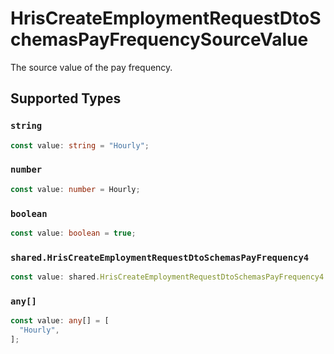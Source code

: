 # HrisCreateEmploymentRequestDtoSchemasPayFrequencySourceValue

The source value of the pay frequency.


## Supported Types

### `string`

```typescript
const value: string = "Hourly";
```

### `number`

```typescript
const value: number = Hourly;
```

### `boolean`

```typescript
const value: boolean = true;
```

### `shared.HrisCreateEmploymentRequestDtoSchemasPayFrequency4`

```typescript
const value: shared.HrisCreateEmploymentRequestDtoSchemasPayFrequency4 = {};
```

### `any[]`

```typescript
const value: any[] = [
  "Hourly",
];
```

